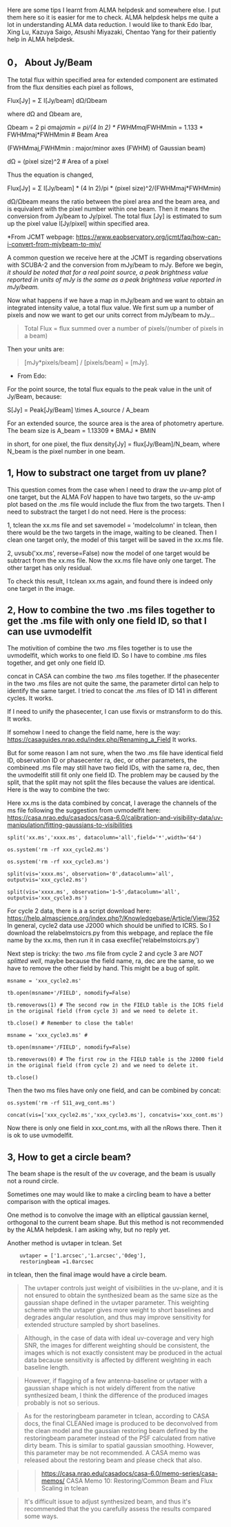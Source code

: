 Here are some tips I learnt from ALMA helpdesk and somewhere else. I put them here so it is easier for me to check. ALMA helpdesk helps me quite a lot in understanding ALMA data reduction. I would like to thank Edo Ibar, Xing Lu, Kazuya Saigo, Atsushi Miyazaki, Chentao Yang for their patiently help in ALMA helpdesk.

## 0， About Jy/Beam

The total flux within specified area for extended component are estimated from the flux densities each pixel as follows,

Flux[Jy] = Σ I[Jy/beam] dΩ/Ωbeam

where dΩ and Ωbeam are,

Ωbeam = 2 pi σmaj*σmin = pi/(4 ln 2) * FWHMmaj*FWHMmin = 1.133 * FWHMmaj*FWHMmin # Beam Area

(FWHMmaj,FWHMmin : major/minor axes (FWHM) of Gaussian beam)

dΩ = (pixel size)^2 # Area of a pixel

Thus the equation is changed,

Flux[Jy] = Σ I[Jy/beam] * (4 ln 2)/pi * (pixel size)^2/(FWHMmaj*FWHMmin)

dΩ/Ωbeam means the ratio between the pixel area and the beam area, and is equivalent with the pixel number within one beam. Then it means the conversion from Jy/beam to Jy/pixel. The total flux [Jy] is estimated to sum up the pixel value I[Jy/pixel] within specified area.

*From JCMT webpage: https://www.eaobservatory.org/jcmt/faq/how-can-i-convert-from-mjybeam-to-mjy/

A common question we receive here at the JCMT is regarding observations with SCUBA-2 and the conversion from mJy/beam to mJy. Before we begin, *it should be noted that for a real point source, a peak brightness value reported in units of mJy is the same as a peak brightness value reported in mJy/beam.*

Now what happens if we have a map in mJy/beam and we want to obtain an integrated intensity value, a total flux value. We first sum up a number of pixels and now we want to get our units correct from mJy/beam to mJy…

> Total Flux = flux summed over a number of pixels/(number of pixels in a beam)

Then your units are:

> [mJy*pixels/beam] / [pixels/beam] = [mJy].

* From Edo:

For the point source, the total flux equals to the peak value in the unit of Jy/Beam, because:

S[Jy] = Peak[Jy/Beam] \times A_source / A_beam

For an extended source, the source area is the area of photometry aperture. The beam size is A_beam = 1.13309 * BMAJ * BMIN

in short, for one pixel, the flux density[Jy] = flux[Jy/Beam]/N_beam, where N_beam is the pixel number in one beam.

## 1, How to substract one target from uv plane?

This question comes from the case when I need to draw the uv-amp plot of one target, but the ALMA FoV happen to have two targets, so the uv-amp plot based on the .ms file would include the flux from the two targets. Then I need to substract the target I do not need. Here is the process:

1, tclean the xx.ms file and set savemodel = 'modelcolumn' in tclean, then there would be the two targets in the image, waiting to be cleaned. Then I clean one target only, the model of this target will be saved in the xx.ms file.

2, uvsub('xx.ms', reverse=False) now the model of one target would be subtract from the xx.ms file. Now the xx.ms file have only one target. The other target has only residual.

To check this result, I tclean xx.ms again, and found there is indeed only one target in the image.

## 2, How to combine the two .ms files together to get the .ms file with only one field ID, so that I can use uvmodelfit

The motivition of combine the two .ms files together is to use the uvmodelfit, which works to one field ID. So I have to combine .ms files together, and get only one field ID.

concat in CASA can combine the two .ms files together. If the phasecenter in the two .ms files are not quite the same, the parameter dirtol can help to identify the same target. I tried to concat the .ms files of ID 141 in different cycles. It works.

If I need to unify the phasecenter, I can use fixvis or mstransform to do this. It works.

If somehow I need to change the field name, here is the way: https://casaguides.nrao.edu/index.php/Renaming_a_Field It works.

But for some reason I am not sure, when the two .ms file have identical field ID, observation ID or phasecenter ra, dec, or other parameters, the combineed .ms file may still have two field IDs, with the same ra, dec, then the uvmodelfit still fit only one field ID. The problem may be caused by the split, that the split may not split the files because the values are identical. Here is the way to combine the two:

Here xx.ms is the data combined by concat, I average the channels of the ms file following the suggestion from uvmodelfit here: https://casa.nrao.edu/casadocs/casa-6.0/calibration-and-visibility-data/uv-manipulation/fitting-gaussians-to-visibilities 

    split('xx.ms','xxxx.ms', datacolumn='all',field='*',width='64')

    os.system('rm -rf xxx_cycle2.ms')

    os.system('rm -rf xxx_cycle3.ms')

    split(vis='xxxx.ms', observation='0',datacolumn='all', outputvis='xxx_cycle2.ms')

    split(vis='xxxx.ms', observation='1~5',datacolumn='all', outputvis='xxx_cycle3.ms')

For cycle 2 data, there is a a script download here: https://help.almascience.org/index.php?/Knowledgebase/Article/View/352 
In general, cycle2 data use J2000 which should be unified to ICRS. So I download the relabelmstoicrs.py from this webpage, and replace the file name by the xx.ms, then run it in casa execfile('relabelmstoicrs.py')

Next step is tricky: the two .ms file from cycle 2 and cycle 3 are *NOT splitted well*, maybe because the field name, ra, dec are the same, so we have to remove the other field by hand. This might be a bug of split.

    msname = 'xxx_cycle2.ms'
  
    tb.open(msname+'/FIELD', nomodify=False)

    tb.removerows(1) # The second row in the FIELD table is the ICRS field in the original field (from cycle 3) and we need to delete it.

    tb.close() # Remember to close the table!
    
    msname = 'xxx_cycle3.ms' #
    
    tb.open(msname+'/FIELD', nomodify=False)

    tb.removerows(0) # The first row in the FIELD table is the J2000 field in the original field (from cycle 2) and we need to delete it.
    
    tb.close()

Then the two ms files have only one field, and can be combined by concat:

    os.system('rm -rf S11_avg_cont.ms')
    
    concat(vis=['xxx_cycle2.ms','xxx_cycle3.ms'], concatvis='xxx_cont.ms')

Now there is only one field in xxx_cont.ms, with all the nRows there. Then it is ok to use uvmodelfit.

## 3, How to get a circle beam?

The beam shape is the result of the uv coverage, and the beam is usually not a round circle.

Sometimes one may would like to make a circling beam to have a better comparison with the optical images. 

One method is to convolve the image with an elliptical gaussian kernel, orthogonal to the current beam shape. But this method is not recommended by the ALMA helpdesk. I am asking why, but no reply yet.

Another method is uvtaper in tclean. Set

        uvtaper = ['1.arcsec','1.arcsec','0deg'], 
        restoringbeam =1.0arcsec

in tclean, then the final image would have a circle beam.

>The uvtaper controls just weight of visibilities in the uv-plane, and it is not ensured to obtain the synthesized beam as the same size as the gaussian shape defined in the uvtaper parameter. This weighting scheme with the uvtaper gives more weight to short baselines and degrades angular resolution, and thus may improve sensitivity for extended structure sampled by short baselines.

>Although, in the case of data with ideal uv-coverage and very high SNR, the images for different weighting should be consistent, the images which is not exactly consistent may be produced in the actual data because sensitivity is affected by different weighting in each baseline length.

>However, if flagging of a few antenna-baseline or uvtaper with a gaussian shape which is not widely different from the native synthesized beam, I think the difference of the produced images probably is not so serious.

>As for the restoringbeam parameter in tclean, according to CASA docs, the final CLEANed image is produced to be deconvolved from the clean model and the gaussian restoring beam defined by the restoringbeam parameter instead of the PSF calculated from native dirty beam. This is similar to spatial gaussian smoothing. However, this parameter may be not recommended. A CASA memo was released about the restoring beam and please check that also.

>> https://casa.nrao.edu/casadocs/casa-6.0/memo-series/casa-memos/
>> CASA Memo 10: Restoring/Common Beam and Flux Scaling in tclean

> It's difficult issue to adjust synthesized beam, and thus it's recommended that the you carefully assess the results compared some ways.

